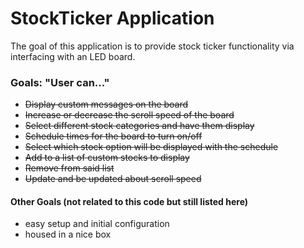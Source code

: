 # StockTicker Application

The goal of this application is to provide stock ticker functionality via interfacing with an LED board.

### Goals: "User can..."
- ~~Display custom messages on the board~~
- ~~Increase or decrease the scroll speed of the board~~
- ~~Select different stock categories and have them display~~
- ~~Schedule times for the board to turn on/off~~
- ~~Select which stock option will be displayed with the schedule~~
- ~~Add to a list of custom stocks to display~~
- ~~Remove from said list~~
- ~~Update and be updated about scroll speed~~

#### Other Goals (not related to this code but still listed here)
- easy setup and initial configuration
- housed in a nice box
